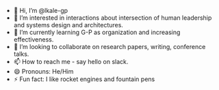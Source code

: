 - 👋 Hi, I’m @lkale-gp
- 👀 I’m interested in interactions about intersection of human leadership and systems design and architectures.
- 🌱 I’m currently learning G-P as organization and increasing effectiveness.
- 💞️ I’m looking to collaborate on research papers, writing, conference talks.
- 📫 How to reach me - say hello on slack.
- 😄 Pronouns: He/Him
- ⚡ Fun fact: I like rocket engines and fountain pens

<!---
lkale-gp/lkale-gp is a ✨ special ✨ repository because its `README.md` (this file) appears on your GitHub profile.
You can click the Preview link to take a look at your changes.
--->

